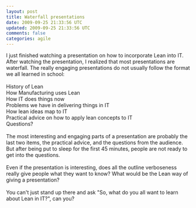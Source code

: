 ```yaml
---
layout: post
title: Waterfall presentations
date: 2009-09-25 21:33:56 UTC
updated: 2009-09-25 21:33:56 UTC
comments: false
categories: agile
---
```


I just finished watching a presentation on how to incorporate Lean into IT.  After watching the presentation, I realized that most presentations are waterfall.  The really engaging presentations do not usually follow the format we all learned in school:<br /><br />History of Lean<br />How Manufacturing uses Lean<br />How IT does things now<br />Problems we have in delivering things in IT<br />How lean ideas map to IT<br />Practical advice on how to apply lean concepts to IT<br />Questions?<br /><br />The most interesting and engaging parts of a presentation are probably the last two items, the practical advice, and the questions from the audience.  But after being put to sleep for the first 45 minutes, people are not ready to get into the questions.<br /><br />Even if the presentation is interesting, does all the outline verboseness really give people what they want to know?  What would be the Lean way of giving a presentation?<br /><br />You can't just stand up there and ask "So, what do you all want to learn about Lean in IT?", can you?